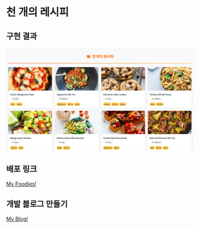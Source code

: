 # 천 개의 레시피

## 구현 결과

![Sample Image](Foodies.png)

## 배포 링크

[My Foodies!](https://yabsed.github.io/React-Week4-Foodies/?page=1)

## 개발 블로그 만들기

[My Blog!](https://velog.io/@yabsed_/TypeScript-%ED%95%B5%EC%8B%AC-%EC%A0%95%EB%A6%AC)
